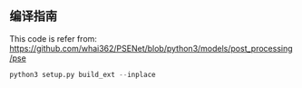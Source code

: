 ## 编译指南
This code is refer from:
https://github.com/whai362/PSENet/blob/python3/models/post_processing/pse
```python
python3 setup.py build_ext --inplace
```
